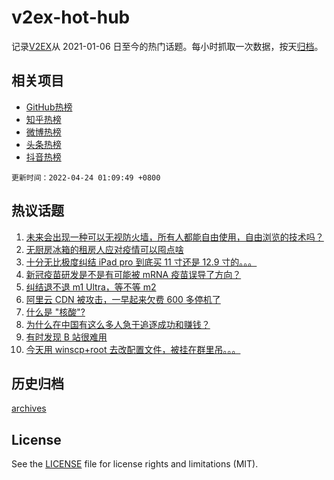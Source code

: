 # v2ex-hot-hub

 记录[V2EX](https://www.v2ex.com/)从 2021-01-06 日至今的热门话题。每小时抓取一次数据，按天[归档](archives)。
 
 ## 相关项目

- [GitHub热榜](https://github.com/snaildev/github-hot-hub)
- [知乎热榜](https://github.com/snaildev/zhihu-hot-hub)
- [微博热榜](https://github.com/snaildev/weibo-hot-hub)
- [头条热榜](https://github.com/snaildev/toutiao-hot-hub)
- [抖音热榜](https://github.com/snaildev/douyin-hot-hub)


 `更新时间：2022-04-24 01:09:49 +0800`

## 热议话题

1. [未来会出现一种可以无视防火墙，所有人都能自由使用，自由浏览的技术吗？](https://www.v2ex.com/t/848719)
1. [无厨房冰箱的租房人应对疫情可以囤点啥](https://www.v2ex.com/t/848712)
1. [十分无比极度纠结 iPad pro 到底买 11 寸还是 12.9 寸的。。。](https://www.v2ex.com/t/848758)
1. [新冠疫苗研发是不是有可能被 mRNA 疫苗误导了方向？](https://www.v2ex.com/t/848750)
1. [纠结退不退 m1 Ultra，等不等 m2](https://www.v2ex.com/t/848806)
1. [阿里云 CDN 被攻击，一早起来欠费 600 多停机了](https://www.v2ex.com/t/848720)
1. [什么是 "核酸"?](https://www.v2ex.com/t/848725)
1. [为什么在中国有这么多人急于追逐成功和赚钱？](https://www.v2ex.com/t/848803)
1. [有时发现 B 站很难用](https://www.v2ex.com/t/848715)
1. [今天用 winscp+root 去改配置文件，被挂在群里吊。。。](https://www.v2ex.com/t/848727)

## 历史归档

[archives](archives)

## License

See the [LICENSE](LICENSE) file for license rights and limitations (MIT).
